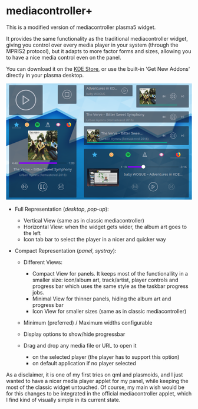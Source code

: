 # mediacontroller+
This is a modified version of mediacontroller plasma5 widget.

It provides the same functionality as the traditional mediacontroller widget, giving you control over every media player in your system (through the MPRIS2 protocol), but it adapts to more factor forms and sizes, allowing you to have a nice media control even on the panel.

You can download it on the [KDE Store](https://store.kde.org/p/1317639/), or use the built-in 'Get New Addons' directly in your plasma desktop.

![mediacontroller+ gallery](screenshot.png)

* Full Representation (_desktop_, _pop-up_):
    - Vertical View (same as in classic mediacontroller)
    - Horizontal View: when the widget gets wider, the album art goes to the left
    - Icon tab bar to select the player in a nicer and quicker way

* Compact Representation (_panel_, _systray_):
    - Different Views:
        - Compact View for panels. It keeps most of the functionallity in a smaller size: icon/album art, track/artist, player controls and progress bar which uses the same style as the taskbar progress jobs.
        - Minimal View for thinner panels, hiding the album art and progress bar
        - Icon View for smaller sizes (same as in classic mediacontroller)
    - Minimum (preferred) / Maximum widths configurable
    - Display options to show/hide progressbar
    
    - Drag and drop any media file or URL to open it
        - on the selected player (the player has to support this option)
        - on default application if no player selected

As a disclaimer, it is one of my first tries on qml and plasmoids, and I just wanted to have a nicer media player applet for my panel, while keeping the most of the classic widget untouched. Of course, my main wish would be for this changes to be integrated in the official mediacontroller applet, which I find kind of visually simple in its current state.
